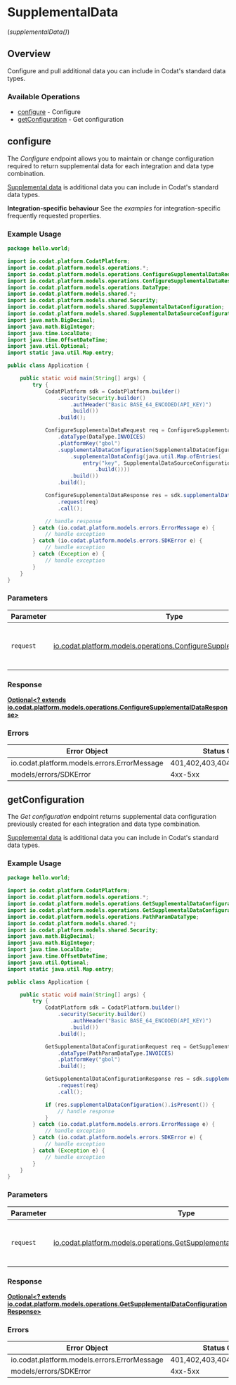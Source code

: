 # SupplementalData
(*supplementalData()*)

## Overview

Configure and pull additional data you can include in Codat's standard data types.

### Available Operations

* [configure](#configure) - Configure
* [getConfiguration](#getconfiguration) - Get configuration

## configure

The *Configure* endpoint allows you to maintain or change configuration required to return supplemental data for each integration and data type combination.

[Supplemental data](https://docs.codat.io/using-the-api/additional-data) is additional data you can include in Codat's standard data types.

**Integration-specific behaviour**
See the *examples* for integration-specific frequently requested properties.

### Example Usage

```java
package hello.world;

import io.codat.platform.CodatPlatform;
import io.codat.platform.models.operations.*;
import io.codat.platform.models.operations.ConfigureSupplementalDataRequest;
import io.codat.platform.models.operations.ConfigureSupplementalDataResponse;
import io.codat.platform.models.operations.DataType;
import io.codat.platform.models.shared.*;
import io.codat.platform.models.shared.Security;
import io.codat.platform.models.shared.SupplementalDataConfiguration;
import io.codat.platform.models.shared.SupplementalDataSourceConfiguration;
import java.math.BigDecimal;
import java.math.BigInteger;
import java.time.LocalDate;
import java.time.OffsetDateTime;
import java.util.Optional;
import static java.util.Map.entry;

public class Application {

    public static void main(String[] args) {
        try {
            CodatPlatform sdk = CodatPlatform.builder()
                .security(Security.builder()
                    .authHeader("Basic BASE_64_ENCODED(API_KEY)")
                    .build())
                .build();

            ConfigureSupplementalDataRequest req = ConfigureSupplementalDataRequest.builder()
                .dataType(DataType.INVOICES)
                .platformKey("gbol")
                .supplementalDataConfiguration(SupplementalDataConfiguration.builder()
                    .supplementalDataConfig(java.util.Map.ofEntries(
                        entry("key", SupplementalDataSourceConfiguration.builder()
                            .build())))
                    .build())
                .build();

            ConfigureSupplementalDataResponse res = sdk.supplementalData().configure()
                .request(req)
                .call();

            // handle response
        } catch (io.codat.platform.models.errors.ErrorMessage e) {
            // handle exception
        } catch (io.codat.platform.models.errors.SDKError e) {
            // handle exception
        } catch (Exception e) {
            // handle exception
        }
    }
}
```

### Parameters

| Parameter                                                                                                                           | Type                                                                                                                                | Required                                                                                                                            | Description                                                                                                                         |
| ----------------------------------------------------------------------------------------------------------------------------------- | ----------------------------------------------------------------------------------------------------------------------------------- | ----------------------------------------------------------------------------------------------------------------------------------- | ----------------------------------------------------------------------------------------------------------------------------------- |
| `request`                                                                                                                           | [io.codat.platform.models.operations.ConfigureSupplementalDataRequest](../../models/operations/ConfigureSupplementalDataRequest.md) | :heavy_check_mark:                                                                                                                  | The request object to use for the request.                                                                                          |


### Response

**[Optional<? extends io.codat.platform.models.operations.ConfigureSupplementalDataResponse>](../../models/operations/ConfigureSupplementalDataResponse.md)**
### Errors

| Error Object                                 | Status Code                                  | Content Type                                 |
| -------------------------------------------- | -------------------------------------------- | -------------------------------------------- |
| io.codat.platform.models.errors.ErrorMessage | 401,402,403,404,429,500,503                  | application/json                             |
| models/errors/SDKError                       | 4xx-5xx                                      | */*                                          |

## getConfiguration

The *Get configuration* endpoint returns supplemental data configuration previously created for each integration and data type combination.

[Supplemental data](https://docs.codat.io/using-the-api/additional-data) is additional data you can include in Codat's standard data types.

### Example Usage

```java
package hello.world;

import io.codat.platform.CodatPlatform;
import io.codat.platform.models.operations.*;
import io.codat.platform.models.operations.GetSupplementalDataConfigurationRequest;
import io.codat.platform.models.operations.GetSupplementalDataConfigurationResponse;
import io.codat.platform.models.operations.PathParamDataType;
import io.codat.platform.models.shared.*;
import io.codat.platform.models.shared.Security;
import java.math.BigDecimal;
import java.math.BigInteger;
import java.time.LocalDate;
import java.time.OffsetDateTime;
import java.util.Optional;
import static java.util.Map.entry;

public class Application {

    public static void main(String[] args) {
        try {
            CodatPlatform sdk = CodatPlatform.builder()
                .security(Security.builder()
                    .authHeader("Basic BASE_64_ENCODED(API_KEY)")
                    .build())
                .build();

            GetSupplementalDataConfigurationRequest req = GetSupplementalDataConfigurationRequest.builder()
                .dataType(PathParamDataType.INVOICES)
                .platformKey("gbol")
                .build();

            GetSupplementalDataConfigurationResponse res = sdk.supplementalData().getConfiguration()
                .request(req)
                .call();

            if (res.supplementalDataConfiguration().isPresent()) {
                // handle response
            }
        } catch (io.codat.platform.models.errors.ErrorMessage e) {
            // handle exception
        } catch (io.codat.platform.models.errors.SDKError e) {
            // handle exception
        } catch (Exception e) {
            // handle exception
        }
    }
}
```

### Parameters

| Parameter                                                                                                                                         | Type                                                                                                                                              | Required                                                                                                                                          | Description                                                                                                                                       |
| ------------------------------------------------------------------------------------------------------------------------------------------------- | ------------------------------------------------------------------------------------------------------------------------------------------------- | ------------------------------------------------------------------------------------------------------------------------------------------------- | ------------------------------------------------------------------------------------------------------------------------------------------------- |
| `request`                                                                                                                                         | [io.codat.platform.models.operations.GetSupplementalDataConfigurationRequest](../../models/operations/GetSupplementalDataConfigurationRequest.md) | :heavy_check_mark:                                                                                                                                | The request object to use for the request.                                                                                                        |


### Response

**[Optional<? extends io.codat.platform.models.operations.GetSupplementalDataConfigurationResponse>](../../models/operations/GetSupplementalDataConfigurationResponse.md)**
### Errors

| Error Object                                 | Status Code                                  | Content Type                                 |
| -------------------------------------------- | -------------------------------------------- | -------------------------------------------- |
| io.codat.platform.models.errors.ErrorMessage | 401,402,403,404,429,500,503                  | application/json                             |
| models/errors/SDKError                       | 4xx-5xx                                      | */*                                          |
